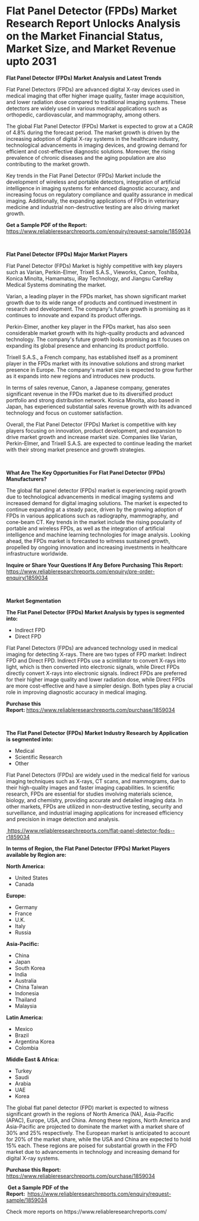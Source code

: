 <p><h1>Flat Panel Detector (FPDs) Market Research Report Unlocks Analysis on the Market Financial Status, Market Size, and Market Revenue upto 2031</h1></p><p><strong>Flat Panel Detector (FPDs) Market Analysis and Latest Trends</strong></p>
<p><p>Flat Panel Detectors (FPDs) are advanced digital X-ray devices used in medical imaging that offer higher image quality, faster image acquisition, and lower radiation dose compared to traditional imaging systems. These detectors are widely used in various medical applications such as orthopedic, cardiovascular, and mammography, among others.</p><p>The global Flat Panel Detector (FPDs) Market is expected to grow at a CAGR of 4.8% during the forecast period. The market growth is driven by the increasing adoption of digital X-ray systems in the healthcare industry, technological advancements in imaging devices, and growing demand for efficient and cost-effective diagnostic solutions. Moreover, the rising prevalence of chronic diseases and the aging population are also contributing to the market growth.</p><p>Key trends in the Flat Panel Detector (FPDs) Market include the development of wireless and portable detectors, integration of artificial intelligence in imaging systems for enhanced diagnostic accuracy, and increasing focus on regulatory compliance and quality assurance in medical imaging. Additionally, the expanding applications of FPDs in veterinary medicine and industrial non-destructive testing are also driving market growth.</p></p>
<p><strong>Get a Sample PDF of the Report:&nbsp;</strong> <a href="https://www.reliableresearchreports.com/enquiry/request-sample/1859034">https://www.reliableresearchreports.com/enquiry/request-sample/1859034</a></p>
<p>&nbsp;</p>
<p><strong>Flat Panel Detector (FPDs) Major Market Players</strong></p>
<p><p>Flat Panel Detector (FPDs) Market is highly competitive with key players such as Varian, Perkin-Elmer, Trixell S.A.S., Vieworks, Canon, Toshiba, Konica Minolta, Hamamatsu, iRay Technology, and Jiangsu CareRay Medical Systems dominating the market.</p><p>Varian, a leading player in the FPDs market, has shown significant market growth due to its wide range of products and continued investment in research and development. The company's future growth is promising as it continues to innovate and expand its product offerings.</p><p>Perkin-Elmer, another key player in the FPDs market, has also seen considerable market growth with its high-quality products and advanced technology. The company's future growth looks promising as it focuses on expanding its global presence and enhancing its product portfolio.</p><p>Trixell S.A.S., a French company, has established itself as a prominent player in the FPDs market with its innovative solutions and strong market presence in Europe. The company's market size is expected to grow further as it expands into new regions and introduces new products.</p><p>In terms of sales revenue, Canon, a Japanese company, generates significant revenue in the FPDs market due to its diversified product portfolio and strong distribution network. Konica Minolta, also based in Japan, has experienced substantial sales revenue growth with its advanced technology and focus on customer satisfaction.</p><p>Overall, the Flat Panel Detector (FPDs) Market is competitive with key players focusing on innovation, product development, and expansion to drive market growth and increase market size. Companies like Varian, Perkin-Elmer, and Trixell S.A.S. are expected to continue leading the market with their strong market presence and growth strategies.</p></p>
<p>&nbsp;</p>
<p><strong>What Are The Key Opportunities For Flat Panel Detector (FPDs) Manufacturers?</strong></p>
<p><p>The global flat panel detector (FPDs) market is experiencing rapid growth due to technological advancements in medical imaging systems and increased demand for digital imaging solutions. The market is expected to continue expanding at a steady pace, driven by the growing adoption of FPDs in various applications such as radiography, mammography, and cone-beam CT. Key trends in the market include the rising popularity of portable and wireless FPDs, as well as the integration of artificial intelligence and machine learning technologies for image analysis. Looking ahead, the FPDs market is forecasted to witness sustained growth, propelled by ongoing innovation and increasing investments in healthcare infrastructure worldwide.</p></p>
<p><strong>Inquire or Share Your Questions If Any Before Purchasing This Report:</strong> <a href="https://www.reliableresearchreports.com/enquiry/pre-order-enquiry/1859034">https://www.reliableresearchreports.com/enquiry/pre-order-enquiry/1859034</a></p>
<p>&nbsp;</p>
<p><strong>Market Segmentation</strong></p>
<p><strong>The Flat Panel Detector (FPDs) Market Analysis by types is segmented into:</strong></p>
<p><ul><li>Indirect FPD</li><li>Direct FPD</li></ul></p>
<p><p>Flat Panel Detectors (FPDs) are advanced technology used in medical imaging for detecting X-rays. There are two types of FPD market: Indirect FPD and Direct FPD. Indirect FPDs use a scintillator to convert X-rays into light, which is then converted into electronic signals, while Direct FPDs directly convert X-rays into electronic signals. Indirect FPDs are preferred for their higher image quality and lower radiation dose, while Direct FPDs are more cost-effective and have a simpler design. Both types play a crucial role in improving diagnostic accuracy in medical imaging.</p></p>
<p><strong>Purchase this Report:&nbsp;</strong><a href="https://www.reliableresearchreports.com/purchase/1859034">https://www.reliableresearchreports.com/purchase/1859034</a></p>
<p>&nbsp;</p>
<p><strong>The Flat Panel Detector (FPDs) Market Industry Research by Application is segmented into:</strong></p>
<p><ul><li>Medical</li><li>Scientific Research</li><li>Other</li></ul></p>
<p><p>Flat Panel Detectors (FPDs) are widely used in the medical field for various imaging techniques such as X-rays, CT scans, and mammograms, due to their high-quality images and faster imaging capabilities. In scientific research, FPDs are essential for studies involving materials science, biology, and chemistry, providing accurate and detailed imaging data. In other markets, FPDs are utilized in non-destructive testing, security and surveillance, and industrial imaging applications for increased efficiency and precision in image detection and analysis.</p></p>
<p><a href="https://www.reliableresearchreports.com/flat-panel-detector-fpds--r1859034">&nbsp;https://www.reliableresearchreports.com/flat-panel-detector-fpds--r1859034</a></p>
<p><strong>In terms of Region, the Flat Panel Detector (FPDs) Market Players available by Region are:</strong></p>
<p>
    <p> <strong> North America: </strong>
        <ul>
            <li>United States</li>
            <li>Canada</li>
        </ul>
        </p> 
    <p> <strong> Europe: </strong>
        <ul>
            <li>Germany</li>
            <li>France</li>
            <li>U.K.</li>
            <li>Italy</li>
            <li>Russia</li>
        </ul>
        </p> 
    <p> <strong> Asia-Pacific: </strong>
        <ul>
            <li>China</li>
            <li>Japan</li>
            <li>South Korea</li>
            <li>India</li>
            <li>Australia</li>
            <li>China Taiwan</li>
            <li>Indonesia</li>
            <li>Thailand</li>
            <li>Malaysia</li>
        </ul>
        </p> 
    <p> <strong> Latin America: </strong>
        <ul>
            <li>Mexico</li>
            <li>Brazil</li>
            <li>Argentina Korea</li>
            <li>Colombia</li>
        </ul>
        </p> 
    <p> <strong> Middle East & Africa: </strong>
        <ul>
            <li>Turkey</li>
            <li>Saudi</li>
            <li>Arabia</li>
            <li>UAE</li>
            <li>Korea</li>
        </ul>
    </p>
    </p>
<p><p>The global flat panel detector (FPD) market is expected to witness significant growth in the regions of North America (NA), Asia-Pacific (APAC), Europe, USA, and China. Among these regions, North America and Asia-Pacific are projected to dominate the market with a market share of 30% and 25% respectively. The European market is anticipated to account for 20% of the market share, while the USA and China are expected to hold 15% each. These regions are poised for substantial growth in the FPD market due to advancements in technology and increasing demand for digital X-ray systems.</p></p>
<p><strong>Purchase this Report: </strong><a href="https://www.reliableresearchreports.com/purchase/1859034">https://www.reliableresearchreports.com/purchase/1859034</a></p>
<p>&nbsp;<strong>Get a Sample PDF of the Report:&nbsp;&nbsp;</strong><a href="https://www.reliableresearchreports.com/enquiry/request-sample/1859034">https://www.reliableresearchreports.com/enquiry/request-sample/1859034</a></p>
<p><strong></strong></p>
<p>Check more reports on https://www.reliableresearchreports.com/</p>
